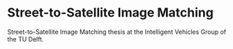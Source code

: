 # Street-to-Satellite Image Matching
Street-to-Satellite Image Matching thesis at the Intelligent Vehicles Group of the TU Delft.
